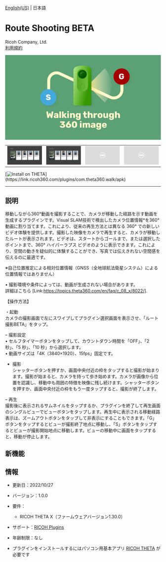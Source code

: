 [English(US)](README.md) | 日本語

# Route Shooting BETA
Ricoh Company, Ltd.  
[利用規約](https://theta360.com/en/legal/terms_of_use_plugins/)

<div align="center">
 <img src="1.png">

 <table>
  <tr>
   <td><img src="2.png"></td>
   <td><img src="3.png"></td>
   <td><img src="/resources/common/img/noimg.png"></td>
   <td><img src="/resources/common/img/noimg.png"></td>
  </tr>
 </table>
</div>

[![Install on THETA](https://assets.ricoh360.com/image/upload/v1/front/theta/install-button.svg?)](https://link.ricoh360.com/plugins/com.theta360.walk/apk)

***

## 説明
移動しながら360°動画を撮影することで、カメラが移動した経路を示す動画を生成するプラグインです。Visual SLAM技術で検出したカメラ位置情報*を360°動画に割り当てます。これにより、従来の再生方法とは異なる 360° での新しいビデオ体験を提供します。撮影した映像をカメラで再生すると、カメラが移動したルートが表示されます。ビデオは、スタートからゴールまで、または選択したポイントまで、360° ハイパーラプス ビデオのように表示できます。これにより、空間の動きを疑似的に体験することができ、写真では伝えきれない空間感を伝えるのに最適です。  

※自己位置推定による相対位置情報（GNSS（全地球航法衛星システム）による位置情報ではありません）  

• 撮影環境や条件によっては、動画が生成されない場合があります。  
詳細はこちら [Link:https://topics.theta360.com/en/faq/c_08_x/8022/].  

【操作方法】  

・起動  
カメラの撮影画面で左にスワイプしてプラグイン選択画面を表示させ、「ルート撮影BETA」をタップ。  


– 撮影設定  
• セルフタイマーボタンをタップして、カウントダウン時間を「OFF」、「2 秒」、「5 秒」、「10 秒」から選択します。  
• 動画サイズは「4K（3840×1920）、15fps」固定です。  

- 撮影  
シャッターボタンを押すか、画面中央付近の枠をタップすると撮影が始まります。撮影が始まると、カメラを持って歩き始めます。カメラが画像から位置を認識し、移動中も周囲の特徴を映像に残し続けます。シャッターボタンを押すか、画面中央付近の枠をもう一度タップすると、撮影が終了します。  

– 再生  
撮影後に表示されるサムネイルをタップするか、プラグインを終了して再生画面のシングルビューでビューボタンをタップします。再生中に表示される移動経路表示は、ズームアウトボタンをタップして非表示にすることもできます。「G」ボタンをタップするとビューが撮影終了地点に移動し、「S」ボタンをタップするとビューが撮影開始地点に移動します。ビューの移動中に画面をタップすると、移動が停止します。  

## 新機能


## 情報
  * 更新日：2022/10/27
  * バージョン：1.0.0
  * 要件：
    * RICOH THETA X（ファームウェアバージョン1.30.0）
  * サポート：[RICOH Plugins](https://support.theta360.com/ja/)
  * 年齢制限：なし

* プラグインをインストールするにはパソコン用基本アプリ [RICOH THETA](https://theta360.com/ja/about/application/pc.html#app-detail-01) が必要です
